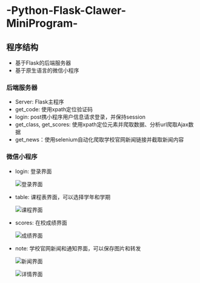 # -Python-Flask-Clawer-MiniProgram-

## 程序结构

* 基于Flask的后端服务器
* 基于原生语言的微信小程序

### 后端服务器

* Server: Flask主程序
* get_code: 使用xpath定位验证码
* login: post携小程序用户信息请求登录，并保持session
* get_class, get_scores: 使用xpath定位元素并爬取数据、分析url爬取Ajax数据
* get_news：使用selenium自动化爬取学校官网新闻链接并截取新闻内容

### 微信小程序

* login: 登录界面

  ![登录界面](https://github.com/13ob0/-Python-Flask-Clawer-MiniProgram-/blob/master/img/41583885856_.pic.jpg?raw=true)

* table: 课程表界面，可以选择学年和学期

  ![课程界面](https://github.com/13ob0/-Python-Flask-Clawer-MiniProgram-/blob/master/img/51583885862_.pic.jpg?raw=true)

* scores: 在校成绩界面

  ![成绩界面](https://github.com/13ob0/-Python-Flask-Clawer-MiniProgram-/blob/master/img/61583885868_.pic.jpg?raw=true)

* note: 学校官网新闻和通知界面，可以保存图片和转发

  ![新闻界面](https://github.com/13ob0/-Python-Flask-Clawer-MiniProgram-/blob/master/img/71583885874_.pic.jpg?raw=true)

  ![详情界面](https://github.com/13ob0/-Python-Flask-Clawer-MiniProgram-/blob/master/img/81583885880_.pic.jpg?raw=true)

